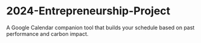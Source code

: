 # 2024-Entrepreneurship-Project
A Google Calendar companion tool that builds your schedule based on past performance and carbon impact.
